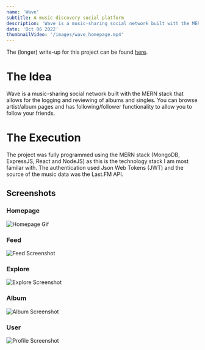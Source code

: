 ```yaml
---
name: 'Wave'
subtitle: A music discovery social platform
description: 'Wave is a music-sharing social network built with the MERN stack where you can log and review albums and singles. There are dedicated artist and album pages to allow users to discover new music. There is also following/follower functionality, to allow users to follow their friends, and discover others with similar music taste.'
date: 'Oct 06 2022'
thumbnailVideo: '/images/wave_homepage.mp4'
---
```


The (longer) write-up for this project can be found [here](/blog/wave-update).
# The Idea
Wave is a music-sharing social network built with the MERN stack that allows for
the logging and reviewing of albums and singles. You can browse artist/album pages
and has following/follower functionality to allow you to follow your friends.
# The Execution
The project was fully programmed using the MERN stack (MongoDB, ExpressJS, React and NodeJS) as
this is the technology stack I am most familar with. The authentication used Json Web Tokens (JWT) 
and the source of the music data was the Last.FM API.
## Screenshots
### Homepage
![Homepage Gif](/images/wave_homepage.gif)
### Feed
![Feed Screenshot](/images/wave-feed.png)
### Explore
![Explore Screenshot](/images/wave-explore.png)
### Album 
![Album Screenshot](/images/wave-album.png)
### User
![Profile Screenshot](/images/wave-profile.png)

